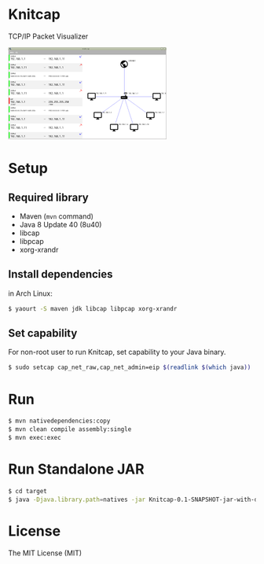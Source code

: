 Knitcap
=====

TCP/IP Packet Visualizer

![Knitcap](https://raw.githubusercontent.com/wakamesoba98/knitcap/master/screenshot.png)

# Setup

## Required library

* Maven (`mvn` command)
* Java 8 Update 40 (8u40)
* libcap
* libpcap
* xorg-xrandr

## Install dependencies

in Arch Linux:

```bash
$ yaourt -S maven jdk libcap libpcap xorg-xrandr
```

## Set capability

For non-root user to run Knitcap, set capability to your Java binary.

```bash
$ sudo setcap cap_net_raw,cap_net_admin=eip $(readlink $(which java))
```

# Run

```bash
$ mvn nativedependencies:copy
$ mvn clean compile assembly:single
$ mvn exec:exec
```

# Run Standalone JAR

```bash
$ cd target
$ java -Djava.library.path=natives -jar Knitcap-0.1-SNAPSHOT-jar-with-dependencies.jar
```

# License

The MIT License (MIT)
